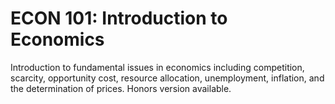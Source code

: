 # ECON 101: Introduction to Economics

Introduction to fundamental issues in economics including competition, scarcity, opportunity cost, resource allocation, unemployment, inflation, and the determination of prices. Honors version available.